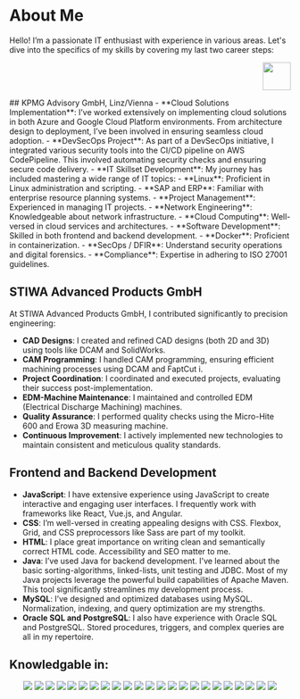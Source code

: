 # About Me
Hello! I’m a passionate IT enthusiast with experience in various areas. Let's dive into the specifics of my skills by covering my last two career steps:

<p align="right">
  <img src="https://upload.wikimedia.org/wikipedia/commons/9/9d/KPMG_logo.svg" width="50">
</p>
## KPMG Advisory GmbH, Linz/Vienna 
- **Cloud Solutions Implementation**: I’ve worked extensively on implementing cloud solutions in both Azure and Google Cloud Platform environments. From architecture design to deployment, I’ve been involved in ensuring seamless cloud adoption.
- **DevSecOps Project**: As part of a DevSecOps initiative, I integrated various security tools into the CI/CD pipeline on AWS CodePipeline. This involved automating security checks and ensuring secure code delivery.
- **IT Skillset Development**: My journey has included mastering a wide range of IT topics:
    - **Linux**: Proficient in Linux administration and scripting.
    - **SAP and ERP**: Familiar with enterprise resource planning systems.
    - **Project Management**: Experienced in managing IT projects.
    - **Network Engineering**: Knowledgeable about network infrastructure.
    - **Cloud Computing**: Well-versed in cloud services and architectures.
    - **Software Development**: Skilled in both frontend and backend development.
    - **Docker**: Proficient in containerization.
    - **SecOps / DFIR**: Understand security operations and digital forensics.
    - **Compliance**: Expertise in adhering to ISO 27001 guidelines.

## STIWA Advanced Products GmbH
At STIWA Advanced Products GmbH, I contributed significantly to precision engineering:
- **CAD Designs**: I created and refined CAD designs (both 2D and 3D) using tools like DCAM and SolidWorks.
- **CAM Programming**: I handled CAM programming, ensuring efficient machining processes using DCAM and FaptCut i.
- **Project Coordination**: I coordinated and executed projects, evaluating their success post-implementation.
- **EDM-Machine Maintenance**: I maintained and controlled EDM (Electrical Discharge Machining) machines.
- **Quality Assurance**: I performed quality checks using the Micro-Hite 600 and Erowa 3D measuring machine.
- **Continuous Improvement**: I actively implemented new technologies to maintain consistent and meticulous quality standards.

## Frontend and Backend Development
- **JavaScript**: I have extensive experience using JavaScript to create interactive and engaging user interfaces. I frequently work with frameworks like React, Vue.js, and Angular.
- **CSS**: I’m well-versed in creating appealing designs with CSS. Flexbox, Grid, and CSS preprocessors like Sass are part of my toolkit.
- **HTML**: I place great importance on writing clean and semantically correct HTML code. Accessibility and SEO matter to me.
- **Java**: I’ve used Java for backend development. I've learned about the basic sorting-algorithms, linked-lists, unit testing and JDBC. Most of my Java projects leverage the powerful build capabilities of Apache Maven. This tool significantly streamlines my development process.
- **MySQL**: I’ve designed and optimized databases using MySQL. Normalization, indexing, and query optimization are my strengths.
- **Oracle SQL and PostgreSQL**: I also have experience with Oracle SQL and PostgreSQL. Stored procedures, triggers, and complex queries are all in my repertoire.

## Knowledgable in:

<div style="text-align: center;">
    <img src="https://ziadoua.github.io/m3-Markdown-Badges/badges/Java/java1.svg"> <img src="https://ziadoua.github.io/m3-Markdown-Badges/badges/HTML/html1.svg"> <img src="https://ziadoua.github.io/m3-Markdown-Badges/badges/CSS/css1.svg"> <img src="https://ziadoua.github.io/m3-Markdown-Badges/badges/Bootstrap/bootstrap1.svg"> <img src="https://ziadoua.github.io/m3-Markdown-Badges/badges/Javascript/javascript3.svg"> <img src="https://ziadoua.github.io/m3-Markdown-Badges/badges/PHP/php3.svg"> <img src="https://ziadoua.github.io/m3-Markdown-Badges/badges/Oracle/oracle1.svg"> <img src="https://ziadoua.github.io/m3-Markdown-Badges/badges/MySQL/mysql1.svg"> <img src="https://ziadoua.github.io/m3-Markdown-Badges/badges/Firebase/firebase1.svg"> <img src="https://ziadoua.github.io/m3-Markdown-Badges/badges/PostgreSQL/postgresql1.svg"> <img src="https://ziadoua.github.io/m3-Markdown-Badges/badges/Heroku/heroku1.svg"> <img src="https://ziadoua.github.io/m3-Markdown-Badges/badges/Netlify/netlify1.svg"> <img src="https://ziadoua.github.io/m3-Markdown-Badges/badges/Docker/docker1.svg"> <img src="https://ziadoua.github.io/m3-Markdown-Badges/badges/Ubuntu/ubuntu1.svg"> <img src="https://ziadoua.github.io/m3-Markdown-Badges/badges/LinkedIn/linkedin1.svg"> <img src="https://ziadoua.github.io/m3-Markdown-Badges/badges/Git/git1.svg"> <img src="https://ziadoua.github.io/m3-Markdown-Badges/badges/VisualStudioCode/visualstudiocode3.svg"> <img src="https://ziadoua.github.io/m3-Markdown-Badges/badges/IDEA/idea3.svg"> <img src="https://ziadoua.github.io/m3-Markdown-Badges/badges/Shell/shell3.svg"> <img src="https://ziadoua.github.io/m3-Markdown-Badges/badges/Ubuntu/ubuntu1.svg"> <img src="https://ziadoua.github.io/m3-Markdown-Badges/badges/Windows/windows1.svg"> <img src="https://ziadoua.github.io/m3-Markdown-Badges/badges/Linux/linux3.svg"> <img src="https://ziadoua.github.io/m3-Markdown-Badges/badges/macOS/macos1.svg">
</div>


























